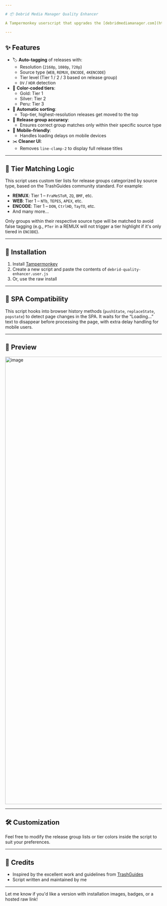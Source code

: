 ```yaml
---

# 📦 Debrid Media Manager Quality Enhancer

A Tampermonkey userscript that upgrades the [debridmediamanager.com](https://debridmediamanager.com) experience by tagging, highlighting, and sorting releases based on source, tier, and quality—using logic inspired by [TrashGuides](https://trash-guides.info). Built for both desktop and mobile, with full SPA support.

---
```


## ✨ Features

- 🏷 **Auto-tagging** of releases with:
  - Resolution (`2160p`, `1080p`, `720p`)
  - Source type (`WEB`, `REMUX`, `ENCODE`, `4KENCODE`)
  - Tier level (Tier 1 / 2 / 3 based on release group)
  - `DV` / `HDR` detection
- 🎨 **Color-coded tiers**:
  - Gold: Tier 1
  - Silver: Tier 2
  - Peru: Tier 3
- 📌 **Automatic sorting**:
  - Top-tier, highest-resolution releases get moved to the top
- 🧠 **Release group accuracy**:
  - Ensures correct group matches only within their specific source type
- 📱 **Mobile-friendly**:
  - Handles loading delays on mobile devices
- ✂️ **Cleaner UI**:
  - Removes `line-clamp-2` to display full release titles

---

## 🧠 Tier Matching Logic

This script uses custom tier lists for release groups categorized by source type, based on the TrashGuides community standard. For example:

- **REMUX**: Tier 1 – `FraMeSToR`, `ZQ`, `BMF`, etc.
- **WEB**: Tier 1 – `NTb`, `TEPES`, `APEX`, etc.
- **ENCODE**: Tier 1 – `DON`, `CtrlHD`, `TayTO`, etc.
- And many more...

Only groups within their respective source type will be matched to avoid false tagging (e.g., `PTer` in a REMUX will not trigger a tier highlight if it's only tiered in `ENCODE`).

---

## 🚀 Installation

1. Install [Tampermonkey](https://www.tampermonkey.net/)
2. Create a new script and paste the contents of `debrid-quality-enhancer.user.js`
3. Or, use the raw install

---

## 📌 SPA Compatibility

This script hooks into browser history methods (`pushState`, `replaceState`, `popstate`) to detect page changes in the SPA. It waits for the “Loading…” text to disappear before processing the page, with extra delay handling for mobile users.

---

## 📸 Preview

<img width="1440" alt="image" src="https://github.com/user-attachments/assets/11246000-74d8-4145-86ba-ab895408eeb4" />


---

## 🛠️ Customization

Feel free to modify the release group lists or tier colors inside the script to suit your preferences.

---

## 🤝 Credits

- Inspired by the excellent work and guidelines from [TrashGuides](https://trash-guides.info)
- Script written and maintained by me
---

Let me know if you'd like a version with installation images, badges, or a hosted raw link!
